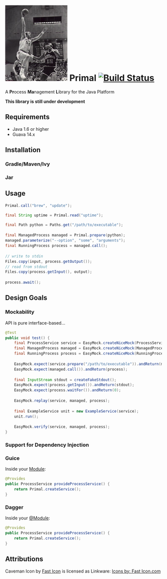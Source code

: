 # ![Caveman icon](icon.png) Primal [![Build Status](https://travis-ci.org/whiskeysierra/primal.png?branch=master)](http://travis-ci.org/whiskeysierra/primal)

A **Pr**ocess **Ma**nagement **L**ibrary for the Java Platform

**This library is still under development**

## Requirements

- Java 1.6 or higher
- Guava 14.x

## Installation

### Gradle/Maven/Ivy

### Jar

## Usage

```java
Primal.call("brew", "update");
```

```java
final String uptime = Primal.read("uptime");
```

```java
final Path python = Paths.get("/path/to/executable");

final ManagedProcess managed = Primal.prepare(python);
managed.parameterize("--option", "some", "arguments");
final RunningProcess process = managed.call();

// write to stdin
Files.copy(input, process.getOutput());
// read from stdout
Files.copy(process.getInput(), output);

process.await();
```

## Design Goals

### Mockability
API is pure interface-based...

```java
@Test
public void test() {
    final ProcessService service = EasyMock.createNiceMock(ProcessService.class);
    final ManagedProcess managed = EasyMock.createNiceMock(ManagedProcess.class);
    final RunningProcess process = EasyMock.createNiceMock(RunningProcess.class);

    EasyMock.expect(service.prepare("/path/to/executable")).andReturn(managed);
    EasyMock.expect(managed.call()).andReturn(process);

    final InputStream stdout = createFakeStdout();
    EasyMock.expect(process.getInput()).andReturn(stdout);
    EasyMock.expect(process.waitFor()).andReturn(0);

    EasyMock.replay(service, managed, process);

    final ExampleService unit = new ExampleService(service);
    unit.run();

    EasyMock.verify(service, managed, process);
}
```

### Support for Dependency Injection

### Guice

Inside your [Module](http://google-guice.googlecode.com/git/javadoc/com/google/inject/Module.html):
```java
@Provides
public ProcessService provideProcessService() {
    return Primal.createService();
}
```

### Dagger

Inside your [@Module](http://square.github.io/dagger/javadoc/dagger/Module.html):
```java
@Provides
public ProcessService provideProcessService() {
    return Primal.createService();
}
```

## Attributions
Caveman Icon by [Fast Icon](http://www.iconarchive.com/show/dino-icons-by-fasticon/Caveman-rock-2-icon.html) 
is licensed as Linkware: [Icons by: Fast Icon.com](http://www.fasticon.com/)
